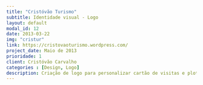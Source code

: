 ```yaml
---
title: "Cristóvão Turismo"
subtitle: Identidade visual - Logo
layout: default
modal_id: 12
date: 2013-03-22
img: "cristur"
link: https://cristovaoturismo.wordpress.com/
project_date: Maio de 2013
prioridade: 1
client: Cristóvão Carvalho
categories : [Design, Logo]
description: Criação de logo para personalizar cartão de visitas e plotagem de van
---
```

